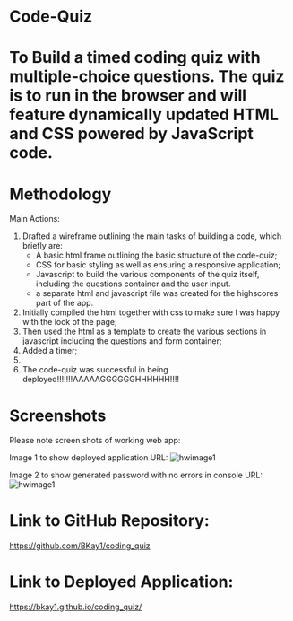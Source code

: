 # Code-Quiz

# To Build a timed coding quiz with multiple-choice questions. The quiz is to run in the browser and will feature dynamically updated HTML and CSS powered by JavaScript code.

# Methodology

Main Actions:

1.  Drafted a wireframe outlining the main tasks of building a code, which briefly are:
    - A basic html frame outlining the basic structure of the code-quiz;
    - CSS for basic styling as well as ensuring a responsive application;
    - Javascript to build the various components of the quiz itself, including the questions container and the user input.
    - a separate html and javascript file was created for the highscores part of the app.
2.  Initially compiled the html together with css to make sure I was happy with the look of the page;
3.  Then used the html as a template to create the various sections in javascript including the questions and form container;
4.  Added a timer;
5.
6.  The code-quiz was successful in being deployed!!!!!!!AAAAAGGGGGGHHHHHH!!!!

# Screenshots

Please note screen shots of working web app:

Image 1 to show deployed application URL: ![hwimage1]()

Image 2 to show generated password with no errors in console URL: ![hwimage1]()

# Link to GitHub Repository:

https://github.com/BKay1/coding_quiz

# Link to Deployed Application:

https://bkay1.github.io/coding_quiz/
